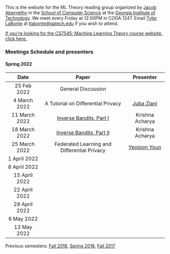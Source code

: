 This is the website for the ML Theory reading group organized by [Jacob Abernethy](https://www.cc.gatech.edu/~jabernethy9/) in the [School of Computer Science](https://www.scs.gatech.edu/) at the [Georgia Institute of Technology](http://www.gatech.edu/). We meet every Friday at 12:00PM in CODA 1247. Email [Tyler LaBonte](https://tyler-labonte.com) at <tlabonte@gatech.edu> if you wish to attend.

[If you're looking for the CS7545: Machine Learning Theory course website, click here.](./CS7545)

### Meetings Schedule and presenters

#### Spring 2022

| Date          | Paper                                                       | Presenter                                                          |
| :-----------: | :---------------------------------------------------------: | :----------------------------------------------------------------: |
| 25 Feb 2022   | General Discussion                                          |                                                                    |
| 4 March 2022  | A Tutorial on Differential Privacy                          | [Juba Ziani](https://www.isye.gatech.edu/users/juba-ziani)         |
| 11 March 2022 | [Inverse Bandits, Part I](https://arxiv.org/abs/2106.14866) | Krishna Acharya                                                    |
| 18 March 2022 | [Inverse Bandits, Part II](https://arxiv.org/abs/2106.14866) | Krishna Acharya                                                    |
| 25 March 2022 | Federated Learning and Differential Privacy                 | [Yeojoon Youn](https://www.linkedin.com/in/yeojoon-youn-84971b168) |
| 1 April 2022  | | |
| 8 April 2022  | | |
| 15 April 2022 | | |
| 22 April 2022 | | |
| 29 April 2022 | | |
| 6 May 2022    | | |
| 13 May 2022   | | |

Previous semesters: [Fall 2018](fall18), [Spring 2018](spring18), [Fall 2017](fall17)
